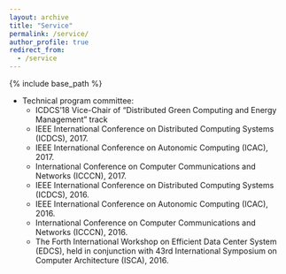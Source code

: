 ```yaml
---
layout: archive
title: "Service"
permalink: /service/
author_profile: true
redirect_from:
  - /service
---
```


{% include base_path %}

* Technical program committee:
  * ICDCS’18 Vice-Chair of “Distributed Green Computing and Energy Management” track
  * IEEE International Conference on Distributed Computing Systems (ICDCS), 2017.
  * IEEE International Conference on Autonomic Computing (ICAC), 2017.
  * International Conference on Computer Communications and Networks (ICCCN), 2017.
  * IEEE International Conference on Distributed Computing Systems (ICDCS), 2016.
  * IEEE International Conference on Autonomic Computing (ICAC), 2016.
  * International Conference on Computer Communications and Networks (ICCCN), 2016.
  * The Forth International Workshop on Efficient Data Center System (EDCS), held in conjunction with 43rd International Symposium on Computer Architecture (ISCA), 2016.
